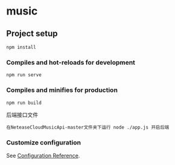 # music

## Project setup
```
npm install
```

### Compiles and hot-reloads for development
```
npm run serve
```

### Compiles and minifies for production
```
npm run build
```
后端接口文件
```
在NeteaseCloudMusicApi-master文件夹下运行 node ./app.js 开启后端
```
### Customize configuration
See [Configuration Reference](https://cli.vuejs.org/config/).
